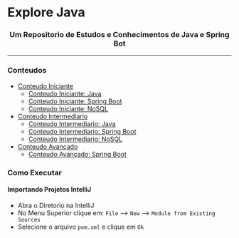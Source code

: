 # Explore Java

<h3 align="center">Um Repositorio de Estudos e Conhecimentos de Java e Spring Bot</h3>

---

### Conteudos

- [Conteudo Iniciante](1_beginner/README.md)
    - [Conteudo Iniciante: Java](1_beginner/java/README.md)
    - [Conteudo Iniciante: Spring Boot](1_beginner/spring_boot/README.md)
    - [Conteudo Iniciante: NoSQL](1_beginner/no_sql/README.md)
- [Conteudo Intermediario](2_intermediary/README.md)
    - [Conteudo Intermediario: Java](2_intermediary/java/README.md)
    - [Conteudo Intermediario: Spring Boot](2_intermediary/spring_boot/README.md)
    - [Conteudo Intermediario: NoSQL](2_intermediary/no_sql/README.md)
- [Conteudo Avançado](3_advanced/README.md)
    - [Conteudo Avançado: Spring Boot](3_advanced/spring_boot/README.md)

### Como Executar

#### Importando Projetos IntelliJ

- Abra o Diretorio na IntelliJ
- No Menu Superior clique em: `File` --> `New` --> `Module from Existing Sources`
- Selecione o arquivo `pom.xml` e clique em `Ok`
